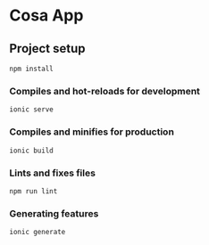 # Cosa App

## Project setup
```
npm install
```

### Compiles and hot-reloads for development
```
ionic serve
```

### Compiles and minifies for production
```
ionic build
```

### Lints and fixes files
```
npm run lint
```

### Generating features
```
ionic generate
```
